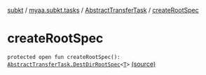 [subkt](../../index.md) / [myaa.subkt.tasks](../index.md) / [AbstractTransferTask](index.md) / [createRootSpec](./create-root-spec.md)

# createRootSpec

`protected open fun createRootSpec(): `[`AbstractTransferTask.DestDirRootSpec`](-dest-dir-root-spec/index.md)`<`[`T`](-dest-dir-root-spec/index.md#T)`>` [(source)](https://github.com/Myaamori/SubKt/blob/0.1.12/src/main/kotlin/myaa/subkt/tasks/tasks.kt#L1698)